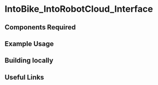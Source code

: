 IntoBike_IntoRobotCloud_Interface
==================



Components Required
---


Example Usage
---



Building locally
---

Useful Links
---
